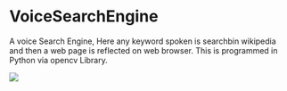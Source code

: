 # VoiceSearchEngine
A voice Search Engine, Here any keyword spoken is searchbin wikipedia and then a web page is reflected on web browser. This is programmed in Python via opencv Library.

![](https://github.com/harshal306/VoiceSearchEngine/blob/master/images.png)
